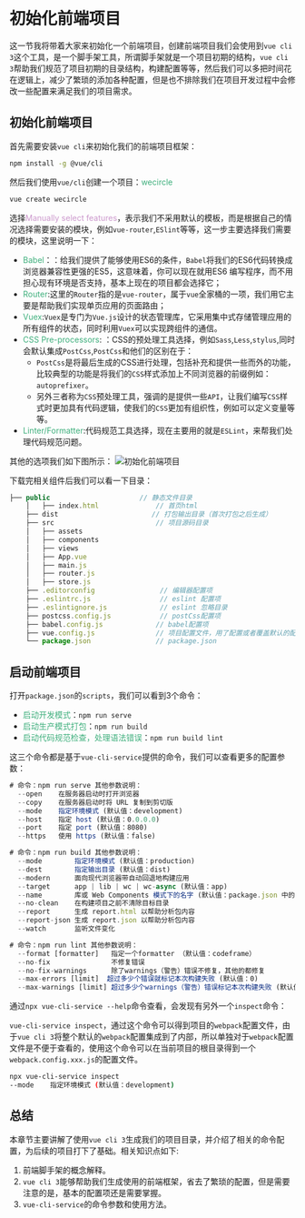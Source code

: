 # 初始化前端项目

这一节我将带着大家来初始化一个前端项目，创建前端项目我们会使用到`vue cli 3`这个工具，是一个脚手架工具，所谓脚手架就是一个项目初期的结构，`vue cli 3`帮助我们规范了项目初期的目录结构，构建配置等等，然后我们可以多把时间花在逻辑上，减少了繁琐的添加各种配置，但是也不排除我们在项目开发过程中会修改一些配置来满足我们的项目需求。

## 初始化前端项目
首先需要安装`vue cli`来初始化我们的前端项目框架：
```bash
npm install -g @vue/cli
```
然后我们使用`vue/cli`创建一个项目：<font color=#3eaf7c>wecircle</font>
```bash
vue create wecircle
```
选择<font color=#CC99CD>Manually select features</font>，表示我们不采用默认的模板，而是根据自己的情况选择需要安装的模块，例如`vue-router`,`ESlint`等等，这一步主要选择我们需要的模块，这里说明一下：
+ <font color=#3eaf7c>Babel</font>：：给我们提供了能够使用ES6的条件，`Babel`将我们的ES6代码转换成浏览器兼容性更强的ES5，这意味着，你可以现在就用ES6 编写程序，而不用担心现有环境是否支持，基本上现在的项目都会选择它；
+ <font color=#3eaf7c>Router</font>:这里的`Router`指的是`vue-router`，属于`vue`全家桶的一项，我们用它主要是帮助我们实现单页应用的页面路由；
+ <font color=#3eaf7c>Vuex</font>:`Vuex`是专门为`Vue.js`设计的状态管理库，它采用集中式存储管理应用的所有组件的状态，同时利用`Vuex`可以实现跨组件的通信。
+ <font color=#3eaf7c>CSS Pre-processors</font>: ：CSS的预处理工具选择，例如`Sass`,`Less`,`stylus`,同时会默认集成`PostCss`,`PostCss`和他们的区别在于：
  + `PostCss`是将最后生成的CSS进行处理，包括补充和提供一些而外的功能，比较典型的功能是将我们的`CSS`样式添加上不同浏览器的前缀例如：`autoprefixer`。
  + 另外三者称为`CSS`预处理工具，强调的是提供一些`API`，让我们编写`CSS`样式时更加具有代码逻辑，使我们的`CSS`更加有组织性，例如可以定义变量等等。
+ <font color=#3eaf7c>Linter/Formatter</font>:代码规范工具选择，现在主要用的就是`ESLint`，来帮我们处理代码规范问题。

其他的选项我们如下图所示：
<img :src="$withBase('/vuecli.jpg')" alt="初始化前端项目">

下载完相关组件后我们可以看一下目录：
```javascript
├── public                      // 静态文件目录
    │   ├── index.html              // 首页html
    ├── dist                       // 打包输出目录（首次打包之后生成）
    ├── src                         // 项目源码目录
    │   ├── assets           
    │   ├── components           
    │   ├── views          
    │   ├── App.vue              
    │   ├── main.js              
    │   ├── router.js             
    │   ├── store.js       
    ├── .editorconfig                // 编辑器配置项
    ├── .eslintrc.js                 // eslint 配置项
    ├── .eslintignore.js             // eslint 忽略目录
    ├── postcss.config.js            // postCss配置项
    ├── babel.config.js             // babel配置项
    ├── vue.config.js               // 项目配置文件，用了配置或者覆盖默认的配置
    └── package.json                // package.json
```

## 启动前端项目
打开`package.json`的`scripts`，我们可以看到3个命令：
+ <font color=#3eaf7c>启动开发模式</font>：`npm run serve`
+ <font color=#3eaf7c>启动生产模式打包</font>：`npm run build`
+ <font color=#3eaf7c>启动代码规范检查，处理语法错误</font>：`npm run build lint`

这三个命令都是基于`vue-cli-service`提供的命令，我们可以查看更多的配置参数：
```javascript
# 命令：npm run serve 其他参数说明：
  --open    在服务器启动时打开浏览器
  --copy    在服务器启动时将 URL 复制到剪切版
  --mode    指定环境模式 (默认值：development)
  --host    指定 host (默认值：0.0.0.0)
  --port    指定 port (默认值：8080)
  --https   使用 https (默认值：false)

# 命令：npm run build 其他参数说明：
  --mode        指定环境模式 (默认值：production)
  --dest        指定输出目录 (默认值：dist)
  --modern      面向现代浏览器带自动回退地构建应用
  --target      app | lib | wc | wc-async (默认值：app)
  --name        库或 Web Components 模式下的名字 (默认值：package.json 中的 "name" 字段或入口文件名)
  --no-clean    在构建项目之前不清除目标目录
  --report      生成 report.html 以帮助分析包内容
  --report-json 生成 report.json 以帮助分析包内容
  --watch       监听文件变化

# 命令：npm run lint 其他参数说明：
  --format [formatter]   指定一个formatter （默认值：codeframe）
  --no-fix               不修复错误 
  --no-fix-warnings      除了warnings（警告）错误不修复，其他的都修复
  --max-errors [limit]  超过多少个错误就标记本次构建失败 (默认值：0)
  --max-warnings [limit] 超过多少个warnings（警告）错误标记本次构建失败 (默认值：Infinity)
```

通过`npx vue-cli-service --help`命令查看，会发现有另外一个`inspect`命令：

`vue-cli-service inspect`，通过这个命令可以得到项目的`webpack`配置文件，由于`vue cli 3`将整个默认的`webpack`配置集成到了内部，所以单独对于`webpack`配置文件是不便于查看的，使用这个命令可以在当前项目的根目录得到一个`webpack.config.xxx.js`的配置文件。
```bash
npx vue-cli-service inspect
--mode    指定环境模式 (默认值：development)
```

## 总结
本章节主要讲解了使用`vue cli 3`生成我们的项目目录，并介绍了相关的命令配置，为后续的项目打下了基础。相关知识点如下:
1. 前端脚手架的概念解释。
2. `vue cli 3`能够帮助我们生成使用的前端框架，省去了繁琐的配置，但是需要注意的是，基本的配置项还是需要掌握。
3. `vue-cli-service`的命令参数和使用方法。